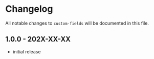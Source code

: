 # Changelog

All notable changes to `custom-fields` will be documented in this file.

## 1.0.0 - 202X-XX-XX

- initial release
